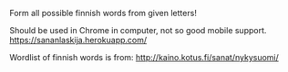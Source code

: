 Form all possible finnish words from given letters!

Should be used in Chrome in computer, not so good mobile support.
https://sananlaskija.herokuapp.com/

Wordlist of finnish words is from: http://kaino.kotus.fi/sanat/nykysuomi/
